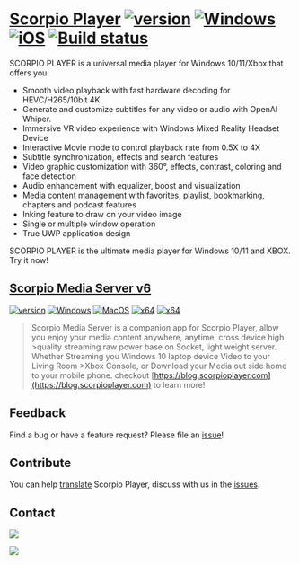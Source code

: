 # [Scorpio Player](http://scorpioplayer.com) [![version](https://img.shields.io/badge/v2.10.6.0-2020.01.21-purple.svg)](https://github.com/ScorpioPlayer/Feedback/issues) [![Windows](https://img.shields.io/badge/Microsoft-Store-0078d7.svg)](https://apps.microsoft.com/store/detail/scorpio-player-x/9NGHPCSC5XTV?hl=en-us&gl=us)  [![iOS](https://img.shields.io/badge/Apple-iOS-0078d7.svg)](https://apps.apple.com/us/app/id1617922279?platform=iphone) [![Build status](https://dev.azure.com/bosxixi/TPlayer/_apis/build/status/scorpio-player)](https://dev.azure.com/bosxixi/TPlayer/_build/latest?definitionId=41)


SCORPIO PLAYER is a universal media player for Windows 10/11/Xbox that offers you:

- Smooth video playback with fast hardware decoding for HEVC/H265/10bit 4K
- Generate and customize subtitles for any video or audio with OpenAI Whiper.
- Immersive VR video experience with Windows Mixed Reality Headset Device
- Interactive Movie mode to control playback rate from 0.5X to 4X
- Subtitle synchronization, effects and search features
- Video graphic customization with 360°, effects, contrast, coloring and face detection
- Audio enhancement with equalizer, boost and visualization
- Media content management with favorites, playlist, bookmarking, chapters and podcast features
- Inking feature to draw on your video image
- Single or multiple window operation
- True UWP application design
  
SCORPIO PLAYER is the ultimate media player for Windows 10/11 and XBOX. Try it now!

## [Scorpio Media Server v6](http://scorpioplayer.com) 
[![version](https://img.shields.io/badge/v6.0.0-green.svg)](https://github.com/ScorpioPlayer/Feedback/issues) [![Windows](https://img.shields.io/badge/Microsoft-Store-0078d7.svg)](https://apps.microsoft.com/store/detail/scorpio-media-server-for-scorpio-player/9NM0XQKK5GMJ?hl=en-nz&gl=nz&rtc=1)  [![MacOS](https://img.shields.io/badge/Apple-MacOS-0078d7.svg)](https://forward.scorpioplayer.com/to?link=scorpio-media-server-mac&app=scorpioplayer.com&type=doc) [![x64](https://img.shields.io/badge/Windows-x64-0078d7.svg)](https://forward.scorpioplayer.com/to?link=scorpio-media-server-for-win10&app=scorpioplayer.com&type=doc) [![x64](https://img.shields.io/badge/Docker-Hub-1078d7.svg)](https://hub.docker.com/r/scorpiox/scorpiomediaserver)

>Scorpio Media Server is a companion app for Scorpio Player, allow you enjoy your media content anywhere, anytime, cross device high >quality streaming raw power base on Socket, light weight server. Whether Streaming you Windows 10 laptop device Video to your Living Room >Xbox Console, or Download your Media out side home to your mobile phone. checkout [https://blog.scorpioplayer.com](https://blog.scorpioplayer.com) to learn more!


## Feedback

Find a bug or have a feature request? Please file an <a href="https://github.com/ScorpioPlayer/Feedback/issues" target="_blank">issue</a>!

## Contribute

You can help [translate](https://github.com/ScorpioPlayer/Localization) Scorpio Player, discuss with us in the [issues](https://github.com/ScorpioPlayer/Feedback/issues).

## Contact

[![](https://img.shields.io/badge/Twitter-@scorpio_support-1da1f2.svg)](https://twitter.com/scorpio_support)

[![](https://img.shields.io/badge/微博-@scorpio_player-eb192d.svg)](https://weibo.com/scorpio_player)
